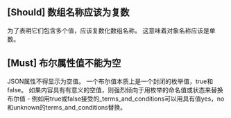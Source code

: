 ## [Should] 数组名称应该为复数
为了表明它们包含多个值，应该复数化数组名称。 这意味着对象名称应该是单数。

## [Must] 布尔属性值不能为空
JSON属性不得显示为空值。 一个布尔值本质上是一个封闭的枚举值，true和false。 如果内容具有有意义的空值，则强烈倾向于用枚举的命名值或状态来替换布尔值 - 例如用true或false接受的_terms_and_conditions可以用具有值yes，no和unknown的terms_and_conditions替换。